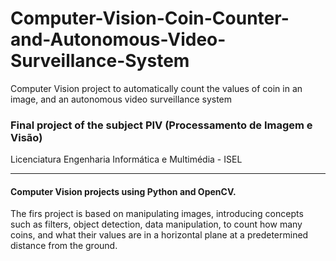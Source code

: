 # Computer-Vision-Coin-Counter-and-Autonomous-Video-Surveillance-System
Computer Vision project to automatically count the values of coin in an image, and an autonomous video surveillance system

### Final project of the subject PIV (Processamento de Imagem e Visão)

Licenciatura Engenharia Informática e Multimédia - ISEL

---

#### Computer Vision projects using Python and OpenCV.

The firs project is based on manipulating images, introducing concepts such as filters, object detection,
data manipulation, to count how many coins, and what their values are in a horizontal plane at a predetermined distance from the ground.

